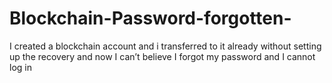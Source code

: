 # Blockchain-Password-forgotten-
I created a blockchain account and i transferred to it already without setting up the recovery and now I can’t believe I forgot my password and I cannot log in 
